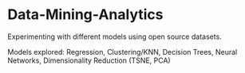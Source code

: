 # Data-Mining-Analytics

Experimenting with different models using open source datasets. 

Models explored: Regression, Clustering/KNN, Decision Trees, Neural Networks, Dimensionality Reduction (TSNE, PCA)
